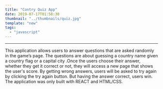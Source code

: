 ```yaml
---
title: "Contry Quiz App"
date: 2019-07-17T01:58:30
thumbnail: "../thumbnails/quiz.jpg"
template: "new"
tags:
  - "javascript"
---
```


---
This application allows users to answer questions that are asked randomly in the game’s page. The questions are about guessing a country name given a country flag or a capital city .Once the users choose their answer, whether they get it correct or not, they will access a new page that shows the user's score. By getting wrong answers, users will be asked to try again by clicking the try again button. But having the answer correct, users win. 
The application was only built with REACT and HTML/CSS.
